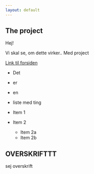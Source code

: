 ```yaml
---
layout: default
---
```


## The project

Hej!

Vi skal se, om dette virker.. Med project

[Link til forsiden](index.html)

* Det
* er
* en
* liste med ting

* Item 1
* Item 2
  * Item 2a
  * Item 2b

## OVERSKRIFTTT

sej overskrift
